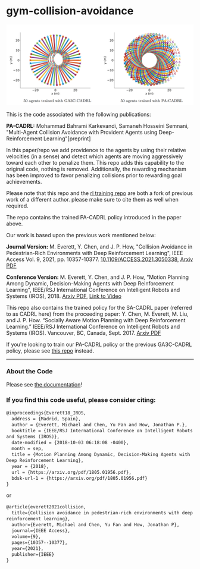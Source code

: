 # gym-collision-avoidance

<img src="docs/_static/PA-CADRL.png" alt="Comparison of PA-CADRL and GA3C-CADRL in a 50 agent circular scenario">

This is the code associated with the following publications:

**PA-CADRL:** Mohammad Bahrami Karkevandi, Samaneh Hosseini Semnani, "Multi-Agent Collision Avoidance with Provident Agents using Deep-Reinforcement Learning"[preprint]

In this paper/repo we add providence to the agents by using their relative velocities (in a sense) and detect which agents are moving aggressively toward each other to penalize them. This repo adds this capability to the original code, nothing is removed. Additionally, the rewarding mechanism has been improved to favor penalizing collisions prior to rewarding goal achievements.

Please note that this repo and the [rl training repo](https://github.com/indirected/rl_collision_avoidance) are both a fork of previous work of a different author. please make sure to cite them as well when required.

The repo contains the trained PA-CADRL policy introduced in the paper above.

Our work is based upon the previous work mentioned below:

**Journal Version:** M. Everett, Y. Chen, and J. P. How, "Collision Avoidance in Pedestrian-Rich Environments with Deep Reinforcement Learning", IEEE Access Vol. 9, 2021, pp. 10357-10377. [10.1109/ACCESS.2021.3050338](http://doi.org/10.1109/ACCESS.2021.3050338), [Arxiv PDF](https://arxiv.org/abs/1910.11689)

**Conference Version:** M. Everett, Y. Chen, and J. P. How, "Motion Planning Among Dynamic, Decision-Making Agents with Deep Reinforcement Learning", IEEE/RSJ International Conference on Intelligent Robots and Systems (IROS), 2018. [Arxiv PDF](https://arxiv.org/abs/1805.01956), [Link to Video](https://www.youtube.com/watch?v=XHoXkWLhwYQ)

This repo also contains the trained policy for the SA-CADRL paper (referred to as CADRL here) from the proceeding paper: Y. Chen, M. Everett, M. Liu, and J. P. How. “Socially Aware Motion Planning with Deep Reinforcement Learning.” IEEE/RSJ International Conference on Intelligent Robots and Systems (IROS). Vancouver, BC, Canada, Sept. 2017. [Arxiv PDF](https://arxiv.org/abs/1703.08862)

If you're looking to train our PA-CADRL policy or the previous GA3C-CADRL policy, please see [this repo](https://github.com/indirected/rl_collision_avoidance) instead.

---

### About the Code

Please see [the documentation](https://gym-collision-avoidance.readthedocs.io/en/latest/)!

### If you find this code useful, please consider citing:

```
@inproceedings{Everett18_IROS,
  address = {Madrid, Spain},
  author = {Everett, Michael and Chen, Yu Fan and How, Jonathan P.},
  booktitle = {IEEE/RSJ International Conference on Intelligent Robots and Systems (IROS)},
  date-modified = {2018-10-03 06:18:08 -0400},
  month = sep,
  title = {Motion Planning Among Dynamic, Decision-Making Agents with Deep Reinforcement Learning},
  year = {2018},
  url = {https://arxiv.org/pdf/1805.01956.pdf},
  bdsk-url-1 = {https://arxiv.org/pdf/1805.01956.pdf}
}
```

or

```
@article{everett2021collision,
  title={Collision avoidance in pedestrian-rich environments with deep reinforcement learning},
  author={Everett, Michael and Chen, Yu Fan and How, Jonathan P},
  journal={IEEE Access},
  volume={9},
  pages={10357--10377},
  year={2021},
  publisher={IEEE}
}
```

